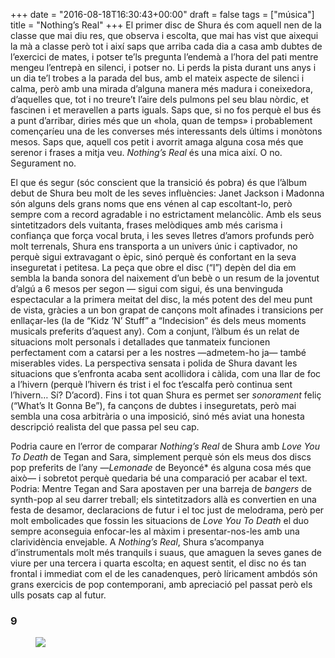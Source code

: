 +++
date = "2016-08-18T16:30:43+00:00"
draft = false
tags = ["música"]
title = "Nothing’s Real"
+++
El primer disc de Shura &eacute;s com aquell nen de la classe que mai diu res, que observa i escolta, que mai has vist que aixequi la m&agrave; a classe per&ograve; tot i aix&iacute; saps que arriba cada dia a casa amb dubtes de l&rsquo;exercici de mates, i potser te&rsquo;ls pregunta l&rsquo;endem&agrave; a l&rsquo;hora del pati mentre mengeu l&rsquo;entrep&agrave; en silenci, i potser no. Li perds la pista durant uns anys i un dia te&rsquo;l trobes a la parada del bus, amb el mateix aspecte de silenci i calma, per&ograve; amb una mirada d&rsquo;alguna manera m&eacute;s madura i coneixedora, d&rsquo;aquelles que, tot i no treure&rsquo;t l&rsquo;aire dels pulmons pel seu blau n&ograve;rdic, et fascinen i et meravellen a parts iguals. Saps que, si no fos perqu&egrave; el bus &eacute;s a punt d&rsquo;arribar, diries m&eacute;s que un &laquo;hola, quan de temps&raquo; i probablement comen&ccedil;ar&iacute;eu una de les converses m&eacute;s interessants dels &uacute;ltims i mon&ograve;tons mesos. Saps que, aquell cos petit i avorrit amaga alguna cosa m&eacute;s que serenor i frases a mitja veu. *Nothing&rsquo;s Real* &eacute;s una mica aix&iacute;. O no. Segurament no.

<!-- more -->

El que &eacute;s segur (s&oacute;c conscient que la transici&oacute; &eacute;s pobra) &eacute;s que l&rsquo;&agrave;lbum debut de Shura beu molt de les seves influ&egrave;ncies: Janet Jackson i Madonna s&oacute;n alguns dels grans noms que ens v&eacute;nen al cap escoltant-lo, per&ograve; sempre com a record agradable i no estrictament melanc&ograve;lic. Amb els seus sintetitzadors dels vuitanta, frases mel&ograve;diques amb m&eacute;s carisma i confian&ccedil;a que for&ccedil;a vocal bruta, i les seves lletres d&rsquo;amors profunds per&ograve; molt terrenals, Shura ens transporta a un univers &uacute;nic i captivador, no perqu&egrave; sigui extravagant o &egrave;pic, sin&oacute; perqu&egrave; &eacute;s confortant en la seva inseguretat i petitesa. La pe&ccedil;a que obre el disc (&ldquo;I&rdquo;) dep&egrave;n del dia em sembla la banda sonora del naixement d&rsquo;un beb&egrave; o un resum de la joventut d&rsquo;alg&uacute; a 6 mesos per segon &mdash; sigui com sigui, &eacute;s una benvinguda espectacular a la primera meitat del disc, la m&eacute;s potent des del meu punt de vista, gr&agrave;cies a un bon grapat de can&ccedil;ons molt afinades i transicions per enlla&ccedil;ar-les (la de &ldquo;Kidz &rsquo;N&rsquo; Stuff&rdquo; a &ldquo;Indecision&rdquo; &eacute;s dels meus moments musicals preferits d&rsquo;aquest any). Com a conjunt, l&rsquo;&agrave;lbum &eacute;s un relat de situacions molt personals i detallades que tanmateix funcionen perfectament com a catarsi per a les nostres &mdash;admetem-ho ja&mdash; tamb&eacute; miserables vides. La perspectiva sensata i polida de Shura davant les situacions que s&rsquo;enfronta acaba sent acollidora i c&agrave;lida, com una llar de foc a l&rsquo;hivern (perqu&egrave; l&rsquo;hivern &eacute;s trist i el foc t&rsquo;escalfa per&ograve; continua sent l&rsquo;hivern&hellip; S&iacute;? D&rsquo;acord). Fins i tot quan Shura es permet ser *sonorament* feli&ccedil; (&ldquo;What&rsquo;s It Gonna Be&rdquo;), fa can&ccedil;ons de dubtes i inseguretats, per&ograve; mai sembla una cosa arbitr&agrave;ria o una imposici&oacute;, sin&oacute; m&eacute;s aviat una honesta descripci&oacute; realista del que passa pel seu cap.

Podria caure en l&rsquo;error de comparar *Nothing&rsquo;s Real* de Shura amb *Love You To Death* de Tegan and Sara, simplement perqu&egrave; s&oacute;n els meus dos discs pop preferits de l&rsquo;any &mdash;*Lemonade* de Beyonc&eacute;* &eacute;s alguna cosa m&eacute;s que aix&ograve;&mdash; i sobretot perqu&egrave; quedaria b&eacute; una comparaci&oacute; per acabar el text. Podria: Mentre Tegan and Sara apostaven per una barreja de *bangers* de synth-pop al seu darrer treball; els sintetitzadors all&agrave; es convertien en una festa de desamor, declaracions de futur i el toc just de melodrama, per&ograve; per molt embolicades que fossin les situacions de *Love You To Death* el duo sempre aconseguia enfocar-les al m&agrave;xim i presentar-nos-les amb una clarivid&egrave;ncia envejable. A *Nothing&rsquo;s Real*, Shura s&rsquo;acompanya d&rsquo;instrumentals molt m&eacute;s tranquils i suaus, que amaguen la seves ganes de viure per una tercera i quarta escolta; en aquest sentit, el disc no &eacute;s tan frontal i immediat com el de les canadenques, per&ograve; l&iacute;ricament ambd&oacute;s s&oacute;n grans exercicis de pop contemporani, amb apreciaci&oacute; pel passat per&ograve; els ulls posats cap al futur. 

### 9

<figure class="tmblr-full" data-orig-height="548" data-orig-width="1200" data-orig-src="https://66.media.tumblr.com/4eab18934c035b11083fffda830378aa/tumblr_ocxn0aEmlP1u00ofno3_1280.png"><img id="splashFade" src="https://78.media.tumblr.com/d158d84bcf54467113075171cf61c3da/tumblr_inline_p7yccsfcmk1rf46cf_540.png" data-orig-height="548" data-orig-width="1200" data-orig-src="https://66.media.tumblr.com/4eab18934c035b11083fffda830378aa/tumblr_ocxn0aEmlP1u00ofno3_1280.png"></figure>